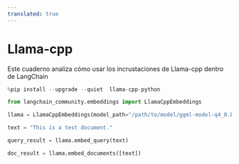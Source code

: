 ```yaml
---
translated: true
---
```


# Llama-cpp

Este cuaderno analiza cómo usar los incrustaciones de Llama-cpp dentro de LangChain

```python
%pip install --upgrade --quiet  llama-cpp-python
```

```python
from langchain_community.embeddings import LlamaCppEmbeddings
```

```python
llama = LlamaCppEmbeddings(model_path="/path/to/model/ggml-model-q4_0.bin")
```

```python
text = "This is a test document."
```

```python
query_result = llama.embed_query(text)
```

```python
doc_result = llama.embed_documents([text])
```
